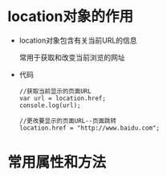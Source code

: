 # location对象的作用

 - location对象包含有关当前URL的信息

   常用于获取和改变当前浏览的网址

 - 代码

       //获取当前显示的页面URL
       var url = location.href;
       console.log(url);

       //更改要显示的页面URL--页面跳转
       location.href = "http://www.baidu.com";

# 常用属性和方法

